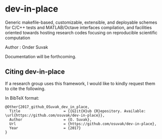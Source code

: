 # dev-in-place
Generic makefile-based, customizable, extensible, and deployable schemes for C/C++ tests and MATLAB/Octave interfaces compilation, and facilities oriented towards hosting research codes focusing on reproducible scientific computation

Author : Onder Suvak

Documentation will be forthcoming.

## Citing dev-in-place

If a research group uses this framework, I would like to kindly request them to cite the following.

In BibTeX format:

```
@Other{2017_github_OSuvak_dev_in_place,
  Title                    = {{G}it{H}ub {R}epository. Available: \url{https://github.com/osuvak/dev-in-place}},
  Author                   = {O. Suvak},
  Url                      = {https://github.com/osuvak/dev-in-place},
  Year                     = {2017}
}
```